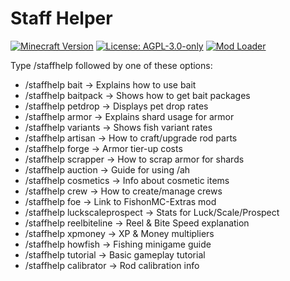 # Staff Helper

[![Minecraft Version](https://img.shields.io/badge/Minecraft-1.21.4%20to%201.21.5-blue)](https://minecraft.net)
[![License: AGPL-3.0-only](https://img.shields.io/badge/License-AGPL--3.0--only-green)](https://opensource.org/licenses/AGPL-3.0)
[![Mod Loader](https://img.shields.io/badge/Mod%20Loader-Fabric-orange)](https://fabricmc.net)

Type /staffhelp followed by one of these options:

- /staffhelp bait -> Explains how to use bait
- /staffhelp baitpack	-> Shows how to get bait packages
- /staffhelp petdrop	-> Displays pet drop rates
- /staffhelp armor	-> Explains shard usage for armor
- /staffhelp variants	-> Shows fish variant rates
- /staffhelp artisan	-> How to craft/upgrade rod parts
- /staffhelp forge	-> Armor tier-up costs
- /staffhelp scrapper	-> How to scrap armor for shards
- /staffhelp auction	-> Guide for using /ah
- /staffhelp cosmetics	-> Info about cosmetic items
- /staffhelp crew	-> How to create/manage crews
- /staffhelp foe	-> Link to FishonMC-Extras mod
- /staffhelp luckscaleprospect	-> Stats for Luck/Scale/Prospect
- /staffhelp reelbiteline	-> Reel & Bite Speed explanation
- /staffhelp xpmoney	-> XP & Money multipliers
- /staffhelp howfish	-> Fishing minigame guide
- /staffhelp tutorial	-> Basic gameplay tutorial
- /staffhelp calibrator	-> Rod calibration info
